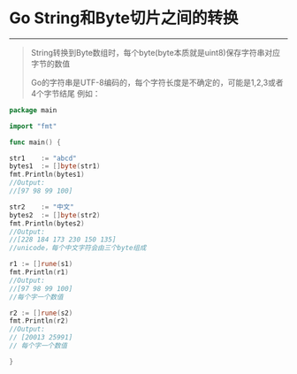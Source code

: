 # Go String和Byte切片之间的转换
***
> String转换到Byte数组时，每个byte(byte本质就是uint8)保存字符串对应字节的数值
> 
> Go的字符串是UTF-8编码的，每个字符长度是不确定的，可能是1,2,3或者4个字节结尾
> 例如：
>
```Go
package main

import "fmt"

func main() {

str1    := "abcd"
bytes1  := []byte(str1)
fmt.Println(bytes1) 
//Output:
//[97 98 99 100]

str2    := "中文"
bytes2  := []byte(str2)
fmt.Println(bytes2)
//Output:
//[228 184 173 230 150 135]
//unicode，每个中文字符会由三个byte组成

r1 := []rune(s1)
fmt.Println(r1) 
//Output:
//[97 98 99 100]
//每个字一个数值

r2 := []rune(s2)
fmt.Println(r2) 
//Output:
// [20013 25991]
// 每个字一个数值

}
```